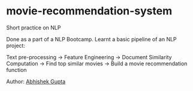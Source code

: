# movie-recommendation-system
Short practice on NLP

Done as a part of a NLP Bootcamp.
Learnt a basic pipeline of an NLP project:

Text pre-processing -> Feature Engineering -> Document Similarity Computation -> Find top similar movies -> Build a movie recommendation function

Author: [Abhishek Gupta](https://github.com/Agentum07)
